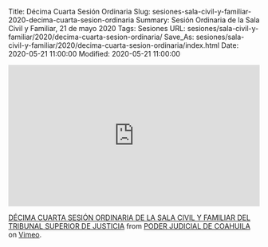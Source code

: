 Title: Décima Cuarta Sesión Ordinaria
Slug: sesiones-sala-civil-y-familiar-2020-decima-cuarta-sesion-ordinaria
Summary: Sesión Ordinaria de la Sala Civil y Familiar, 21 de mayo 2020
Tags: Sesiones
URL: sesiones/sala-civil-y-familiar/2020/decima-cuarta-sesion-ordinaria/
Save_As: sesiones/sala-civil-y-familiar/2020/decima-cuarta-sesion-ordinaria/index.html
Date: 2020-05-21 11:00:00
Modified: 2020-05-21 11:00:00


<div style="padding:56.25% 0 0 0;position:relative;"><iframe src="https://player.vimeo.com/video/420498554" style="position:absolute;top:0;left:0;width:100%;height:100%;" frameborder="0" allow="autoplay; fullscreen" allowfullscreen></iframe></div><script src="https://player.vimeo.com/api/player.js"></script> <p><a href="https://vimeo.com/420498554">DÉCIMA CUARTA SESIÓN ORDINARIA DE LA SALA CIVIL Y FAMILIAR DEL TRIBUNAL SUPERIOR DE JUSTICIA</a> from <a href="https://vimeo.com/user103229504">PODER JUDICIAL DE COAHUILA</a> on <a href="https://vimeo.com">Vimeo</a>.</p>


